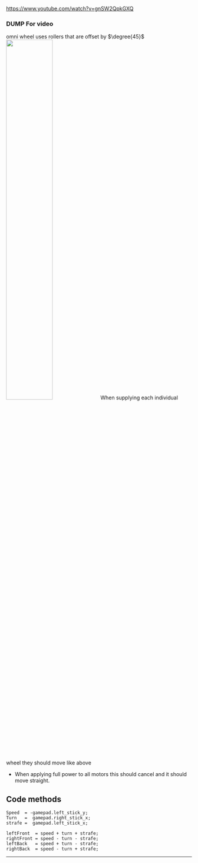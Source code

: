 https://www.youtube.com/watch?v=gnSW2QpkGXQ
### DUMP For video
omni wheel uses rollers that are offset by $\degree{45}$
<img src = "https://i.imgur.com/2QnRPjA.png" width =50%>
When supplying each individual wheel they should move like above
- When applying full power to all motors this should cancel and it should move straight.

## Code methods 

```
Speed  = -gamepad.left_stick_y;
Turn   =  gamepad.right_stick_x;
strafe =  gamepad.left_stick_x;

leftFront  = speed + turn + strafe;
rightFront = speed - turn - strafe;
leftBack   = speed + turn - strafe;
rightBack  = speed - turn + strafe;
```

---


## 